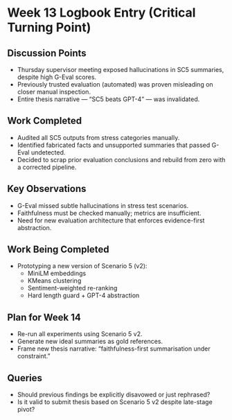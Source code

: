 # Week 13 Logbook Entry (Critical Turning Point)

## Discussion Points
- Thursday supervisor meeting exposed hallucinations in SC5 summaries, despite high G-Eval scores.
- Previously trusted evaluation (automated) was proven misleading on closer manual inspection.
- Entire thesis narrative — “SC5 beats GPT-4” — was invalidated.

## Work Completed
- Audited all SC5 outputs from stress categories manually.
- Identified fabricated facts and unsupported summaries that passed G-Eval undetected.
- Decided to scrap prior evaluation conclusions and rebuild from zero with a corrected pipeline.

## Key Observations
- G-Eval missed subtle hallucinations in stress test scenarios.
- Faithfulness must be checked manually; metrics are insufficient.
- Need for new evaluation architecture that enforces evidence-first abstraction.

## Work Being Completed
- Prototyping a new version of Scenario 5 (v2):
  - MiniLM embeddings
  - KMeans clustering
  - Sentiment-weighted re-ranking
  - Hard length guard + GPT-4 abstraction

## Plan for Week 14
- Re-run all experiments using Scenario 5 v2.
- Generate new ideal summaries as gold references.
- Frame new thesis narrative: “faithfulness-first summarisation under constraint.”

## Queries
- Should previous findings be explicitly disavowed or just rephrased?
- Is it valid to submit thesis based on Scenario 5 v2 despite late-stage pivot?

